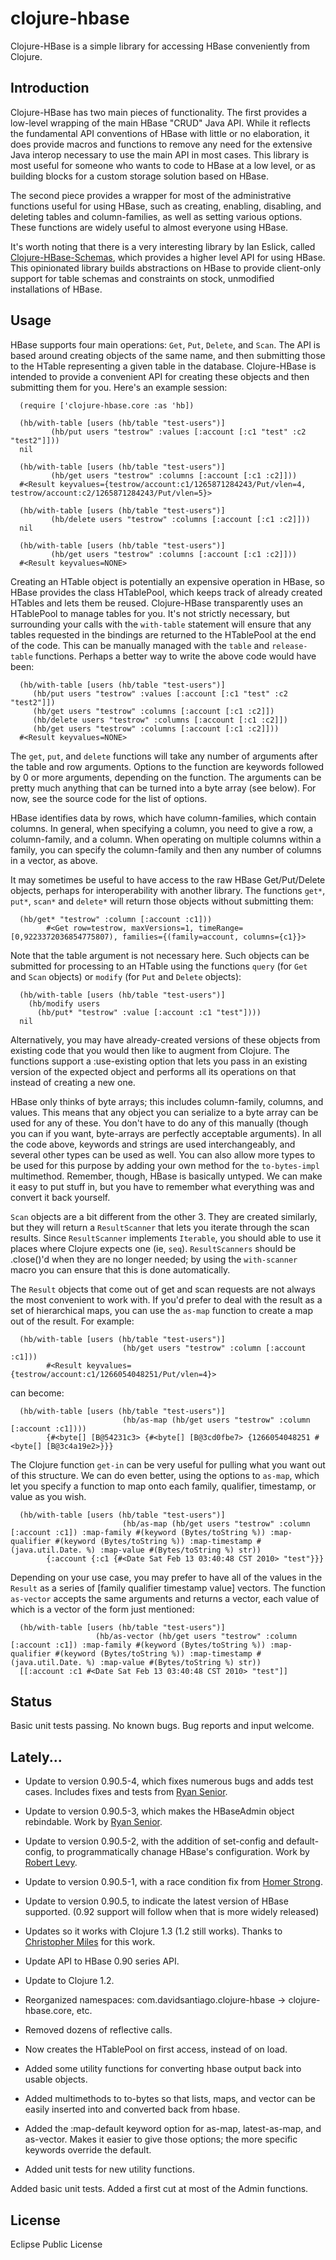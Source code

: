 # clojure-hbase

Clojure-HBase is a simple library for accessing HBase conveniently from Clojure. 

## Introduction

Clojure-HBase has two main pieces of functionality. The first provides
a low-level wrapping of the main HBase "CRUD" Java API. While it
reflects the fundamental API conventions of HBase with little or no
elaboration, it does provide macros and functions to remove any need
for the extensive Java interop necessary to use the main API in most
cases. This library is most useful for someone who wants to code to
HBase at a low level, or as building blocks for a custom storage
solution based on HBase.

The second piece provides a wrapper for most of the administrative
functions useful for using HBase, such as creating, enabling,
disabling, and deleting tables and column-families, as well as setting
various options. These functions are widely useful to almost everyone
using HBase.

It's worth noting that there is a very interesting library by Ian
Eslick, called
[Clojure-HBase-Schemas](https://github.com/compasslabs/clojure-hbase-schemas),
which provides a higher level API for using HBase. This opinionated
library builds abstractions on HBase to provide client-only support
for table schemas and constraints on stock, unmodified installations
of HBase.

## Usage

HBase supports four main operations: `Get`, `Put`, `Delete`, and `Scan`. The API is 
based around creating objects of the same name, and then submitting those to 
the HTable representing a given table in the database. Clojure-HBase is 
intended to provide a convenient API for creating these objects and then 
submitting them for you. Here's an example session: 

      (require ['clojure-hbase.core :as 'hb])
 
      (hb/with-table [users (hb/table "test-users")]
		     (hb/put users "testrow" :values [:account [:c1 "test" :c2 "test2"]]))
      nil

      (hb/with-table [users (hb/table "test-users")]
		     (hb/get users "testrow" :columns [:account [:c1 :c2]]))
      #<Result keyvalues={testrow/account:c1/1265871284243/Put/vlen=4, testrow/account:c2/1265871284243/Put/vlen=5}>

      (hb/with-table [users (hb/table "test-users")]
		     (hb/delete users "testrow" :columns [:account [:c1 :c2]]))
      nil

      (hb/with-table [users (hb/table "test-users")]
		     (hb/get users "testrow" :columns [:account [:c1 :c2]]))
      #<Result keyvalues=NONE>

Creating an HTable object is potentially an expensive operation in HBase, 
so HBase provides the class HTablePool, which keeps track of already created
HTables and lets them be reused. Clojure-HBase transparently uses an 
HTablePool to manage tables for you. It's not strictly necessary, but 
surrounding your calls with the `with-table` statement will ensure that any 
tables requested in the bindings are returned to the HTablePool at the end of
the code. This can be manually managed with the `table` and `release-table`
functions. Perhaps a better way to write the above code would have been:

      (hb/with-table [users (hb/table "test-users")]
         (hb/put users "testrow" :values [:account [:c1 "test" :c2 "test2"]])
         (hb/get users "testrow" :columns [:account [:c1 :c2]])
         (hb/delete users "testrow" :columns [:account [:c1 :c2]])
         (hb/get users "testrow" :columns [:account [:c1 :c2]]))
      #<Result keyvalues=NONE>

The `get`, `put`, and `delete` functions will take any number of arguments after
the table and row arguments. Options to the function are keywords followed by
0 or more arguments, depending on the function. The arguments can be pretty 
much anything that can be turned into a byte array (see below). For now, see 
the source code for the list of options.

HBase identifies data by rows, which have column-families, which contain 
columns. In general, when specifying a column, you need to give a row, a 
column-family, and a column. When operating on multiple columns within a
family, you can specify the column-family and then any number of columns 
in a vector, as above. 

It may sometimes be useful to have access to the raw HBase Get/Put/Delete
objects, perhaps for interoperability with another library. The functions
`get*`, `put*`, `scan*` and `delete*` will return those objects without submitting 
them:

      (hb/get* "testrow" :column [:account :c1]))
			#<Get row=testrow, maxVersions=1, timeRange=[0,9223372036854775807), families={(family=account, columns={c1}}>

Note that the table argument is not necessary here. Such objects can be 
submitted for processing to an HTable using the functions `query` (for `Get` and
`Scan` objects) or `modify` (for `Put` and `Delete` objects):

      (hb/with-table [users (hb/table "test-users")]
        (hb/modify users 
          (hb/put* "testrow" :value [:account :c1 "test"])))
      nil

Alternatively, you may have already-created versions of these objects from
existing code that you would then like to augment from Clojure. The functions
support a :use-existing option that lets you pass in an existing version of
the expected object and performs all its operations on that instead of 
creating a new one.

HBase only thinks of byte arrays; this includes column-family, columns, and
values. This means that any object you can serialize to a byte array can be
used for any of these. You don't have to do any of this manually (though you
can if you want, byte-arrays are perfectly acceptable arguments). In all the
code above, keywords and strings are used interchangeably, and several other
types can be used as well. You can also allow more types to be used for this 
purpose by adding your own method for the `to-bytes-impl` multimethod. Remember, 
though, HBase is basically untyped. We can make it easy to put stuff in, but
you have to remember what everything was and convert it back yourself.

`Scan` objects are a bit different from the other 3. They are created similarly,
but they will return a `ResultScanner` that lets you iterate through the scan
results. Since `ResultScanner` implements `Iterable`, you should able to use it
places where Clojure expects one (ie, `seq`). `ResultScanners` should be 
.close()'d when they are no longer needed; by using the `with-scanner` macro
you can ensure that this is done automatically.

The `Result` objects that come out of get and scan requests are not always the
most convenient to work with. If you'd prefer to deal with the result as a
set of hierarchical maps, you can use the `as-map` function to create a map out
of the result. For example: 

      (hb/with-table [users (hb/table "test-users")]
						     (hb/get users "testrow" :column [:account :c1]))
			#<Result keyvalues={testrow/account:c1/1266054048251/Put/vlen=4}>
			
can become:

      (hb/with-table [users (hb/table "test-users")]
						     (hb/as-map (hb/get users "testrow" :column [:account :c1])))
			{#<byte[] [B@54231c3> {#<byte[] [B@3cd0fbe7> {1266054048251 #<byte[] [B@3c4a19e2>}}}
			
The Clojure function `get-in` can be very useful for pulling what you want out
of this structure. We can do even better, using the options to `as-map`, which 
let you specify a function to map onto each family, qualifier, timestamp, or 
value as you wish.

      (hb/with-table [users (hb/table "test-users")]
						     (hb/as-map (hb/get users "testrow" :column [:account :c1]) :map-family #(keyword (Bytes/toString %)) :map-qualifier #(keyword (Bytes/toString %)) :map-timestamp #(java.util.Date. %) :map-value #(Bytes/toString %) str))
			{:account {:c1 {#<Date Sat Feb 13 03:40:48 CST 2010> "test"}}}

Depending on your use case, you may prefer to have all of the values in the 
`Result` as a series of [family qualifier timestamp value] vectors. The function
`as-vector` accepts the same arguments and returns a vector, each value of which
is a vector of the form just mentioned: 

      (hb/with-table [users (hb/table "test-users")]
			           (hb/as-vector (hb/get users "testrow" :column [:account :c1]) :map-family #(keyword (Bytes/toString %)) :map-qualifier #(keyword (Bytes/toString %)) :map-timestamp #(java.util.Date. %) :map-value #(Bytes/toString %) str))
      [[:account :c1 #<Date Sat Feb 13 03:40:48 CST 2010> "test"]]

## Status

Basic unit tests passing. No known bugs. Bug reports and input welcome.

## Lately...

- Update to version 0.90.5-4, which fixes numerous bugs and adds test cases. Includes fixes and tests from [Ryan Senior](https://github.com/senior).

- Update to version 0.90.5-3, which makes the HBaseAdmin object rebindable. Work by [Ryan Senior](https://github.com/senior).

- Update to version 0.90.5-2, with the addition of set-config and default-config, to programmatically chanage HBase's configuration. Work by [Robert Levy](https://github.com/rplevy-draker).

- Update to version 0.90.5-1, with a race condition fix from [Homer
  Strong](https://github.com/strongh).
- Update to version 0.90.5, to indicate the latest version of HBase supported.
  (0.92 support will follow when that is more widely released)
- Updates so it works with Clojure 1.3 (1.2 still works). Thanks to [Christopher Miles](https://github.com/cmiles74) for this work.

- Update API to HBase 0.90 series API.
- Update to Clojure 1.2.
- Reorganized namespaces: com.davidsantiago.clojure-hbase -> clojure-hbase.core, etc.
- Removed dozens of reflective calls.
- Now creates the HTablePool on first access, instead of on load.

- Added some utility functions for converting hbase output back into usable objects.
- Added multimethods to to-bytes so that lists, maps, and vector can be easily inserted
  into and converted back from hbase.
- Added the :map-default keyword option for as-map, latest-as-map, and as-vector. Makes it
  easier to give those options; the more specific keywords override the default.
- Added unit tests for new utility functions.

Added basic unit tests.
Added a first cut at most of the Admin functions.

## License

Eclipse Public License
